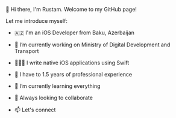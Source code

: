 👋 Hi there, I'm Rustam. Welcome to my GitHub page!

Let me introduce myself:

- 🇦🇿 I'm an iOS Developer from Baku, Azerbaijan
- 🔭 I’m currently working on Ministry of Digital Development and Transport
- 👨🏻‍💻 I write native iOS applications using Swift
- 🍏 I have to 1.5 years of professional experience
- 🌱 I’m currently learning everything
- 👯 Always looking to collaborate

- 📫 Let's connect




